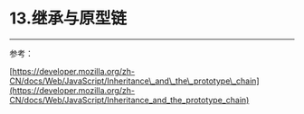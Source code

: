 # 13.继承与原型链

---

 

 

参考：

[https://developer.mozilla.org/zh-CN/docs/Web/JavaScript/Inheritance\_and\_the\_prototype\_chain](https://developer.mozilla.org/zh-CN/docs/Web/JavaScript/Inheritance_and_the_prototype_chain)

